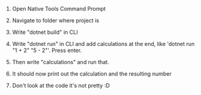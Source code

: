 1. Open Native Tools Command Prompt
2. Navigate to folder where project is
3. Write "dotnet build" in CLI
4. Write "dotnet run" in CLI and add calculations at the end, like 'dotnet run "1 + 2" "5 - 2"'. Press enter.
5. Then write "calculations" and run that.
7. It should now print out the calculation and the resulting number

8. Don't look at the code it's not pretty :D
